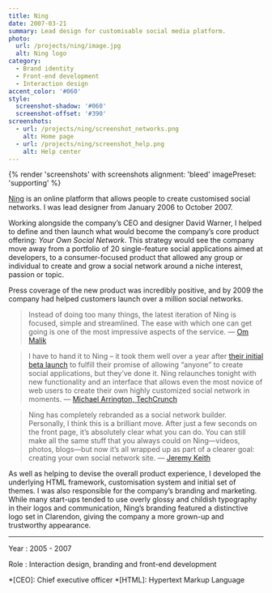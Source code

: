```yaml
---
title: Ning
date: 2007-03-21
summary: Lead design for customisable social media platform.
photo:
  url: /projects/ning/image.jpg
  alt: Ning logo
category:
  - Brand identity
  - Front-end development
  - Interaction design
accent_color: '#060'
style:
  screenshot-shadow: '#060'
  screenshot-offset: '#390'
screenshots:
  - url: /projects/ning/screenshot_networks.png
    alt: Home page
  - url: /projects/ning/screenshot_help.png
    alt: Help center
---
```

{% render 'screenshots' with screenshots
  alignment: 'bleed'
  imagePreset: 'supporting'
%}

[Ning][1] is an online platform that allows people to create customised social networks. I was lead designer from January 2006 to October 2007.

Working alongside the company’s CEO and designer David Warner, I helped to define and then launch what would become the company’s core product offering: <cite>Your Own Social Network</cite>. This strategy would see the company move away from a portfolio of 20 single-feature social applications aimed at developers, to a consumer-focused product that allowed any group or individual to create and grow a social network around a niche interest, passion or topic.

Press coverage of the new product was incredibly positive, and by 2009 the company had helped customers launch over a million social networks.

> Instead of doing too many things, the latest iteration of Ning is focused, simple and streamlined. The ease with which one can get going is one of the most impressive aspects of the service.
> — [Om Malik](https://gigaom.com/2007/02/26/new-ning/)

> I have to hand it to Ning – it took them well over a year after [their initial beta launch](https://techcrunch.com/2005/10/04/ning-launches/) to fulfill their promise of allowing “anyone” to create social applications, but they’ve done it. Ning relaunches tonight with new functionality and an interface that allows even the most novice of web users to create their own highly customized social network in moments.
> — [Michael Arrington, TechCrunch](https://techcrunch.com/2007/02/26/ning-in-full/)

> Ning has completely rebranded as a social network builder. Personally, I think this is a brilliant move. After just a few seconds on the front page, it’s absolutely clear what you can do. You can still make all the same stuff that you always could on Ning—videos, photos, blogs—but now it’s all wrapped up as part of a clearer goal: creating your own social network site.
> — [Jeremy Keith](https://adactio.com/journal/1265/)

As well as helping to devise the overall product experience, I developed the underlying HTML framework, customisation system and initial set of themes. I was also responsible for the company’s branding and marketing. While many start-ups tended to use overly glossy and childish typography in their logos and communication, Ning’s branding featured a distinctive logo set in Clarendon, giving the company a more grown-up and trustworthy appearance.

---

Year
: 2005 - 2007

Role
: Interaction design, branding and front-end development

[1]: https://ning.com

*[CEO]: Chief executive officer
*[HTML]: Hypertext Markup Language
